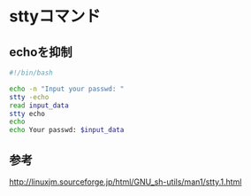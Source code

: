 ﻿# sttyコマンド

## echoを抑制

```bash
#!/bin/bash

echo -n "Input your passwd: "
stty -echo
read input_data
stty echo
echo
echo Your passwd: $input_data
```

## 参考
http://linuxjm.sourceforge.jp/html/GNU_sh-utils/man1/stty.1.html
